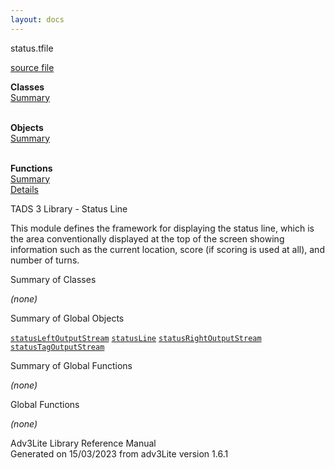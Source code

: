 ```yaml
---
layout: docs
---
```

<span class="title">status.t</span><span class="type">file</span>

[source file](../source/status.t.html)

**Classes**  
[Summary](#_ClassSummary_)  
 

**Objects**  
[Summary](#_ObjectSummary_)  
 

**Functions**  
[Summary](#_FunctionSummary_)  
[Details](#_Functions_)



TADS 3 Library - Status Line

This module defines the framework for displaying the status line, which
is the area conventionally displayed at the top of the screen showing
information such as the current location, score (if scoring is used at
all), and number of turns.



<span id="_ClassSummary_"></span>



<span class="hdln">Summary of Classes</span>  



*(none)* <span id="_ObjectSummary_"></span>



<span class="hdln">Summary of Global Objects</span>  



[`statusLeftOutputStream`](../object/statusLeftOutputStream.html) [`statusLine`](../object/statusLine.html) [`statusRightOutputStream`](../object/statusRightOutputStream.html) [`statusTagOutputStream`](../object/statusTagOutputStream.html)
<span id="FunctionSummary_"></span>



<span class="hdln">Summary of Global Functions</span>  



*(none)* <span id="_Functions_"></span>



<span class="hdln">Global Functions</span>  



*(none)*



Adv3Lite Library Reference Manual  
Generated on 15/03/2023 from adv3Lite version 1.6.1


